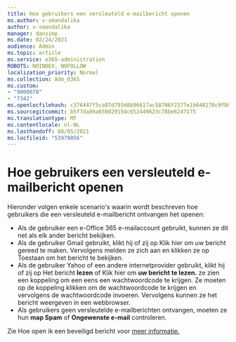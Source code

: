 ```yaml
---
title: Hoe gebruikers een versleuteld e-mailbericht openen
ms.author: v-smandalika
author: v-smandalika
manager: dansimp
ms.date: 02/24/2021
audience: Admin
ms.topic: article
ms.service: o365-administration
ROBOTS: NOINDEX, NOFOLLOW
localization_priority: Normal
ms.collection: Adm_O365
ms.custom:
- "9000078"
- "7342"
ms.openlocfilehash: c376447f5ca87d793d8b96617ac58706f2377e1b640270c9f861c4475b85cf72
ms.sourcegitcommit: b5f7da89a650d2915dc652449623c78be6247175
ms.translationtype: MT
ms.contentlocale: nl-NL
ms.lasthandoff: 08/05/2021
ms.locfileid: "53979056"
---
```

# <a name="how-users-open-an-encrypted-email-message"></a>Hoe gebruikers een versleuteld e-mailbericht openen

Hieronder volgen enkele scenario's waarin wordt beschreven hoe gebruikers die een versleuteld e-mailbericht ontvangen het openen:

- Als de gebruiker een e-Office 365 e-mailaccount gebruikt, kunnen ze dit net als elk ander bericht bekijken.
- Als de gebruiker Gmail gebruikt,  klikt hij of zij op Klik hier om  uw bericht gereed te maken. Vervolgens melden ze zich aan en klikken ze op Toestaan om het bericht te bekijken.
- Als de gebruiker Yahoo of een andere internetprovider gebruikt, klikt hij of zij op Het bericht **lezen** of Klik hier om **uw bericht te lezen.** ze zien een koppeling om een eens een wachtwoordcode te krijgen. Ze moeten op de koppeling klikken om de wachtwoordcode te krijgen en vervolgens de wachtwoordcode invoeren. Vervolgens kunnen ze het bericht weergeven in een webbrowser.
- Als gebruikers geen versleutelde e-mailberichten ontvangen, moeten ze hun **map Spam** of **Ongewenste e-mail** controleren.

Zie Hoe open ik een beveiligd bericht voor [meer informatie.](https://support.microsoft.com/topic/how-do-i-open-a-protected-message-1157a286-8ecc-4b1e-ac43-2a608fbf3098)